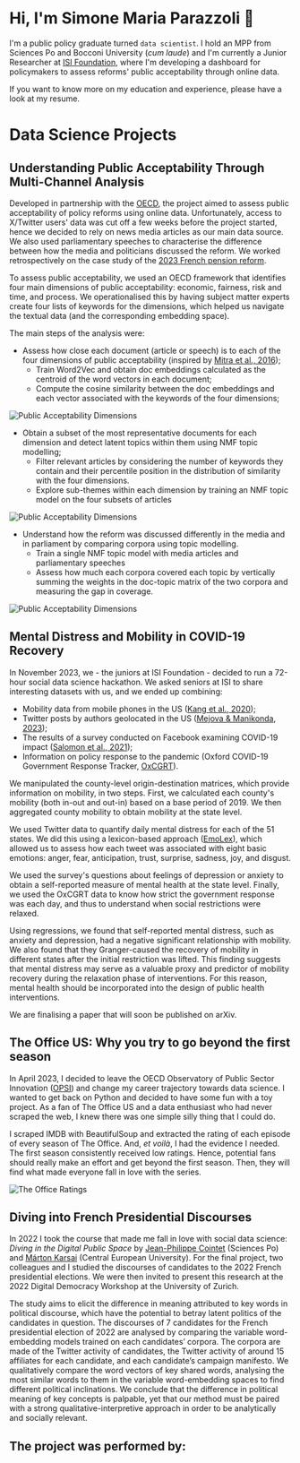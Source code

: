 # Hi, I'm Simone Maria Parazzoli 👋

I'm a public policy graduate turned `data scientist`. I hold an MPP from Sciences Po and Bocconi University (_cum laude_) and I'm currently a Junior Researcher at [ISI Foundation](https://isi.it/en/home), where I'm developing a dashboard for policymakers to assess reforms' public acceptability through online data.

If you want to know more on my education and experience, please have a look at my resume.

<!--## Education

- **Bocconi University** $|$ MSc Public Policy (_cum laude_, 03/23)
- **Sciences Po** | Master in Public Policy (_cum laude_, 06/22)
- **University of Bologna** | BA Political Science (_cum laude_, 07/20)

## Experience
- **ISI Foundation** | Junior Data Scientist (05/23 - Present)
- **OECD Observatory of Public Sector Innovation** | Intern (10/22 - 03/23)
- **Digital Policy Alert** | Consultant (07/22 - 09/23)
- **Bocconi LEAP** | Research Assistant (04/21 - 07/21)and -->

# Data Science Projects

## Understanding Public Acceptability Through Multi-Channel Analysis
Developed in partnership with the [OECD](https://www.oecd.org), the project aimed to assess public acceptability of policy reforms using online data. Unfortunately, access to X/Twitter users' data was cut off a few weeks before the project started, hence we decided to rely on news media articles as our main data source. We also used parliamentary speeches to characterise the difference between how the media and politicians discussed the reform. We worked retrospectively on the case study of the [2023 French pension reform](https://en.wikipedia.org/wiki/2023_French_pension_reform_law).

To assess public acceptability, we used an OECD framework that identifies four main dimensions of public acceptability: economic, fairness, risk and time, and process. We operationalised this by having subject matter experts create four lists of keywords for the dimensions, which helped us navigate the textual data (and the corresponding embedding space).

The main steps of the analysis were:
- Assess how close each document (article or speech) is to each of the four dimensions of public acceptability (inspired by [Mitra et al., 2016](https://doi.org/10.48550/arXiv.1602.01137));
  - Train Word2Vec and obtain doc embeddings calculated as the centroid of the word vectors in each document;
  - Compute the cosine similarity between the doc embeddings and each vector associated with the keywords of the four dimensions;

![Public Acceptability Dimensions](/DS-portfolio/assets/img/publicacceptability_timeseries.png)

- Obtain a subset of the most representative documents for each dimension and detect latent topics within them using NMF topic modelling; 
  - Filter relevant articles by considering the number of keywords they contain and their percentile position in the distribution of similarity with the four dimensions.
  - Explore sub-themes within each dimension by training an NMF topic model on the four subsets of articles

![Public Acceptability Dimensions](/DS-portfolio/assets/img/publicacceptability_dimensions.png)

- Understand how the reform was discussed differently in the media and in parliament by comparing corpora using topic modelling. 
  - Train a single NMF topic model with media articles and parliamentary speeches
  - Assess how much each corpora covered each topic by vertically summing the weights in the doc-topic matrix of the two corpora and measuring the gap in coverage.

![Public Acceptability Dimensions](/DS-portfolio/assets/img/publicacceptability_comparison.png)

## Mental Distress and Mobility in COVID-19 Recovery
In November 2023, we - the juniors at ISI Foundation - decided to run a 72-hour social data science hackathon. We asked seniors at ISI to share interesting datasets with us, and we ended up combining:
- Mobility data from mobile phones in the US ([Kang et al., 2020](https://www.nature.com/articles/s41597-020-00734-5));
- Twitter posts by authors geolocated in the US ([Mejova & Manikonda, 2023](https://doi.org/10.48550/arXiv.2305.11398));
- The results of a survey conducted on Facebook examining COVID-19 impact ([Salomon et al., 2021](https://pubmed.ncbi.nlm.nih.gov/34903656/));
- Information on policy response to the pandemic (Oxford COVID-19 Government Response Tracker, [OxCGRT](https://www.nature.com/articles/s41562-021-01079-8)).

We manipulated the county-level origin-destination matrices, which provide information on mobility, in two steps. First, we calculated each county's mobility (both in-out and out-in) based on a base period of 2019. We then aggregated county mobility to obtain mobility at the state level.

We used Twitter data to quantify daily mental distress for each of the 51 states. We did this using a lexicon-based approach ([EmoLex](https://saifmohammad.com/WebPages/NRC-Emotion-Lexicon.htm)), which allowed us to assess how each tweet was associated with eight basic emotions: anger, fear, anticipation, trust, surprise, sadness, joy, and disgust.

We used the survey's questions about feelings of depression or anxiety to obtain a self-reported measure of mental health at the state level. Finally, we used the OxCGRT data to know how strict the government response was each day, and thus to understand when social restrictions were relaxed.

Using regressions, we found that self-reported mental distress, such as anxiety and depression, had a negative significant relationship with mobility. We also found that they Granger-caused the recovery of mobility in different states after the initial restriction was lifted. This finding suggests that mental distress may serve as a valuable proxy and predictor of mobility recovery during the relaxation phase of interventions. For this reason, mental health should be incorporated into the design of public health interventions.

We are finalising a paper that will soon be published on arXiv.
 
## The Office US: Why you try to go beyond the first season
In April 2023, I decided to leave the OECD Observatory of Public Sector Innovation ([OPSI](https://oecd-opsi.org)) and change my career trajectory towards data science. I wanted to get back on Python and decided to have some fun with a toy project. As a fan of The Office US and a data enthusiast who had never scraped the web, I knew there was one simple silly thing that I could do.

I scraped IMDB with BeautifulSoup and extracted the rating of each episode of every season of The Office. And, _et voilà_, I had the evidence I needed. The first season consistently received low ratings. Hence, potential fans should really make an effort and get beyond the first season. Then, they will find what made everyone fall in love with the series.

![The Office Ratings](/DS-portfolio/assets/img/theoffice.png "The Office US Ratings on IMDB")

## Diving into French Presidential Discourses
In 2022 I took the course that made me fall in love with social data science: _Diving in the Digital Public Space_ by [Jean-Philippe Cointet](https://medialab.sciencespo.fr/equipe/jean-philippe-cointet/) (Sciences Po) and [Márton Karsai](https://networkdatascience.ceu.edu/people/marton-karsai) (Central European University). For the final project, two colleagues and I studied the discourses of candidates to the 2022 French presidential elections. We were then invited to present this research at the 2022 Digital Democracy Workshop at the University of Zurich.

The study aims to elicit the difference in meaning attributed to key words in political discourse, which have the potential to betray latent politics of the candidates in question. The discourses of 7 candidates for the French presidential election of 2022 are analysed by comparing the variable word-embedding models trained on each candidates’ corpora. The corpora are made of the Twitter activity of candidates, the Twitter activity of around 15 affiliates for each candidate, and each candidate’s campaign manifesto. We qualitatively compare the word vectors of key shared words, analysing the most similar words to them in the variable word-embedding spaces to find different political inclinations. We conclude that the difference in political meaning of key concepts is palpable, yet that our method must be paired with a strong qualitative-interpretive approach in order to be analytically and socially relevant.

The project was performed by:
- 
